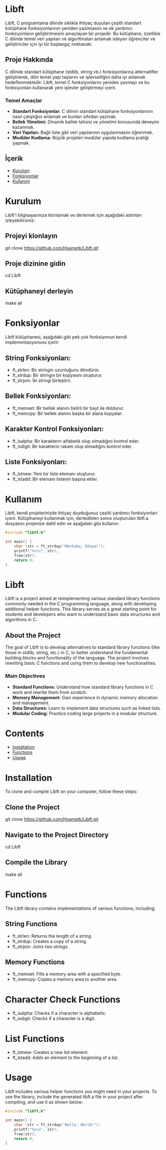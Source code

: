 # Libft

Libft, C programlama dilinde sıklıkla ihtiyaç duyulan çeşitli standart kütüphane fonksiyonlarının yeniden yazılmasını ve ek yardımcı fonksiyonların geliştirilmesini amaçlayan bir projedir. Bu kütüphane, özellikle C dilinde temel veri yapıları ve algoritmaları anlamak isteyen öğrenciler ve geliştiriciler için iyi bir başlangıç noktasıdır.

## Proje Hakkında

C dilinde standart kütüphane (stdlib, string vb.) fonksiyonlarına alternatifler geliştirerek, dilin temel yapı taşlarını ve işlevselliğini daha iyi anlamak hedeflenmektedir. Libft, temel C fonksiyonlarını yeniden yazmayı ve bu fonksiyonları kullanarak yeni işlevler geliştirmeyi içerir.

### Temel Amaçlar

- **Standart Fonksiyonlar:** C dilinin standart kütüphane fonksiyonlarının nasıl çalıştığını anlamak ve bunları sıfırdan yazmak.
- **Bellek Yönetimi:** Dinamik bellek tahsisi ve yönetimi konusunda deneyim kazanmak.
- **Veri Yapıları:** Bağlı liste gibi veri yapılarının uygulanmasını öğrenmek.
- **Modüler Kodlama:** Büyük projeleri modüler yapıda kodlama pratiği yapmak.
## İçerik

- [Kurulum](#kurulum)
- [Fonksiyonlar](#fonksiyonlar)
- [Kullanım](#kullanım)

# Kurulum

Libft'i bilgisayarınıza klonlamak ve derlemek için aşağıdaki adımları izleyebilirsiniz:


## Projeyi klonlayın
git clone https://github.com/Hsametk/Libft.git

## Proje dizinine gidin
cd Libft

## Kütüphaneyi derleyin
make all 

# Fonksiyonlar
Libft kütüphanesi, aşağıdaki gibi pek çok fonksiyonun kendi implementasyonunu içerir:

## String Fonksiyonları:

- ft_strlen: Bir stringin uzunluğunu döndürür.
- ft_strdup: Bir stringin bir kopyasını oluşturur.
- ft_strjoin: İki stringi birleştirir.
 
## Bellek Fonksiyonları:

- ft_memset: Bir bellek alanını belirli bir bayt ile doldurur.
- ft_memcpy: Bir bellek alanını başka bir alana kopyalar.
  
## Karakter Kontrol Fonksiyonları:

- ft_isalpha: Bir karakterin alfabetik olup olmadığını kontrol eder.
- ft_isdigit: Bir karakterin rakam olup olmadığını kontrol eder.

## Liste Fonksiyonları:

- ft_lstnew: Yeni bir liste elemanı oluşturur.
- ft_lstadd: Bir elemanı listenin başına ekler.

# Kullanım

Libft, kendi projelerinizde ihtiyaç duyduğunuz çeşitli yardımcı fonksiyonları içerir. Kütüphaneyi kullanmak için, derledikten sonra oluşturulan libft.a dosyasını projenize dahil edin ve aşağıdaki gibi kullanın:

```c
#include "libft.h"

int main() {
    char *str = ft_strdup("Merhaba, Dünya!");
    printf("%s\n", str);
    free(str);
    return 0;
}
```
# Libft
Libft is a project aimed at reimplementing various standard library functions commonly needed in the C programming language, along with developing additional helper functions. This library serves as a great starting point for students and developers who want to understand basic data structures and algorithms in C.

## About the Project
The goal of Libft is to develop alternatives to standard library functions (like those in stdlib, string, etc.) in C, to better understand the fundamental building blocks and functionality of the language. The project involves rewriting basic C functions and using them to develop new functionalities.

### Main Objectives
- **Standard Functions:** Understand how standard library functions in C work and rewrite them from scratch.
- **Memory Management:** Gain experience in dynamic memory allocation and management.
- **Data Structures:** Learn to implement data structures such as linked lists.
- **Modular Coding:** Practice coding large projects in a modular structure.

# Contents

- [Installation](#installation)
- [Functions](#functions)
- [Usage](#usage)

# Installation
To clone and compile Libft on your computer, follow these steps:

## Clone the Project
git clone https://github.com/Hsametk/Libft.git

## Navigate to the Project Directory
cd Libft

## Compile the Library
make all

# Functions
The Libft library contains implementations of various functions, including:

## String Functions
- ft_strlen: Returns the length of a string.
- ft_strdup: Creates a copy of a string.
- ft_strjoin: Joins two strings.
## Memory Functions
- ft_memset: Fills a memory area with a specified byte.
- ft_memcpy: Copies a memory area to another area.
# Character Check Functions
- ft_isalpha: Checks if a character is alphabetic.
- ft_isdigit: Checks if a character is a digit.
# List Functions
- ft_lstnew: Creates a new list element.
- ft_lstadd: Adds an element to the beginning of a list.

# Usage
Libft includes various helper functions you might need in your projects. To use the library, include the generated libft.a file in your project after compiling, and use it as shown below:

```c
#include "libft.h"

int main() {
    char *str = ft_strdup("Hello, World!");
    printf("%s\n", str);
    free(str);
    return 0;
}
